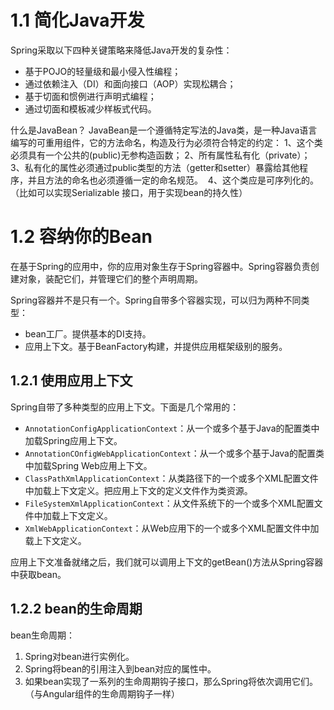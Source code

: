 # 1.1 简化Java开发

Spring采取以下四种关键策略来降低Java开发的复杂性：
* 基于POJO的轻量级和最小侵入性编程；
* 通过依赖注入（DI）和面向接口（AOP）实现松耦合；
* 基于切面和惯例进行声明式编程；
* 通过切面和模板减少样板式代码。

什么是JavaBean？
JavaBean是一个遵循特定写法的Java类，是一种Java语言编写的可重用组件，它的方法命名，构造及行为必须符合特定的约定：
1、这个类必须具有一个公共的(public)无参构造函数；
2、所有属性私有化（private）；
3、私有化的属性必须通过public类型的方法（getter和setter）暴露给其他程序，并且方法的命名也必须遵循一定的命名规范。 
4、这个类应是可序列化的。（比如可以实现Serializable 接口，用于实现bean的持久性）

# 1.2 容纳你的Bean

在基于Spring的应用中，你的应用对象生存于Spring容器中。Spring容器负责创建对象，装配它们，并管理它们的整个声明周期。

Spring容器并不是只有一个。Spring自带多个容器实现，可以归为两种不同类型：
* bean工厂。提供基本的DI支持。
* 应用上下文。基于BeanFactory构建，并提供应用框架级别的服务。

## 1.2.1 使用应用上下文

Spring自带了多种类型的应用上下文。下面是几个常用的：
* `AnnotationConfigApplicationContext`：从一个或多个基于Java的配置类中加载Spring应用上下文。
* `AnnotationCOnfigWebApplicationContext`：从一个或多个基于Java的配置类中加载Spring Web应用上下文。
* `ClassPathXmlApplicationContext`：从类路径下的一个或多个XML配置文件中加载上下文定义。把应用上下文的定义文件作为类资源。
* `FileSystemXmlApplicationContext`：从文件系统下的一个或多个XML配置文件中加载上下文定义。
* `XmlWebApplicationContext`：从Web应用下的一个或多个XML配置文件中加载上下文定义。

应用上下文准备就绪之后，我们就可以调用上下文的getBean()方法从Spring容器中获取bean。

## 1.2.2 bean的生命周期

bean生命周期：
1. Spring对bean进行实例化。
2. Spring将bean的引用注入到bean对应的属性中。
3. 如果bean实现了一系列的生命周期钩子接口，那么Spring将依次调用它们。（与Angular组件的生命周期钩子一样）